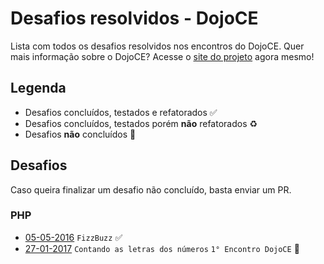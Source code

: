 # Desafios resolvidos - DojoCE
Lista com todos os desafios resolvidos nos encontros do DojoCE. Quer mais informação sobre o DojoCE? Acesse o [site do projeto](http://dojo-ce.github.io/hello-world/) agora mesmo!

## Legenda

- Desafios concluídos, testados e refatorados :white_check_mark:
- Desafios concluídos, testados porém **não** refatorados :recycle:
- Desafios **não** concluídos :red_circle:

## Desafios

Caso queira finalizar um desafio não concluído, basta enviar um PR.

### PHP
- [05-05-2016](/05-05-2016/) `FizzBuzz` :white_check_mark:
- [27-01-2017](/27-01-2017/) `Contando as letras dos números` `1° Encontro DojoCE` :red_circle: